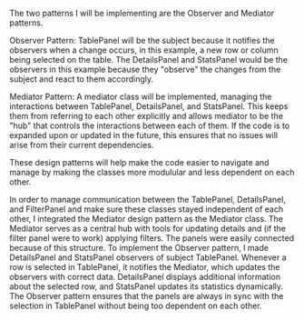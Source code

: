 The two patterns I will be implementing are the Observer and Mediator patterns.

Observer Pattern:
TablePanel will be the subject because it notifies the observers when a change occurs, in this example, a new row or column being selected on the table. The DetailsPanel and StatsPanel would be the observers in this example because they "observe" the changes from the subject and react to them accordingly.

Mediator Pattern:
A mediator class will be implemented, managing the interactions between TablePanel, DetailsPanel, and StatsPanel. This keeps them from referring to each other explicitly and allows mediator to be the "hub" that controls the interactions between each of them. If the code is to expanded upon or updated in the future, this ensures that no issues will arise from their current dependencies.

These design patterns will help make the code easier to navigate and manage by making the classes more modulular and less dependent on each other.

In order to manage communication between the TablePanel, DetailsPanel, and FilterPanel and make sure these classes stayed independent of each other, I integrated the Mediator design pattern as the Mediator class. The Mediator serves as a central hub with tools for updating details and (if the filter panel were to work) applying filters. The panels were easily connected because of this structure. To implement the Observer pattern, I made DetailsPanel and StatsPanel observers of subject TablePanel. Whenever a row is selected in TablePanel, it notifies the Mediator, which updates the observers with correct data. DetailsPanel displays additional information about the selected row, and StatsPanel updates its statistics dynamically. The Observer pattern ensures that the panels are always in sync with the selection in TablePanel without being too dependent on each other.
